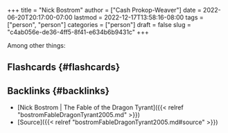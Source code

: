 +++
title = "Nick Bostrom"
author = ["Cash Prokop-Weaver"]
date = 2022-06-20T20:17:00-07:00
lastmod = 2022-12-17T13:58:16-08:00
tags = ["person", "person"]
categories = ["person"]
draft = false
slug = "c4ab056e-de36-4ff5-8f41-e634b6b9431c"
+++

Among other things:


## Flashcards {#flashcards}


## Backlinks {#backlinks}

-   [Nick Bostrom | The Fable of the Dragon Tyrant]({{< relref "bostromFableDragonTyrant2005.md" >}})
-   [Source]({{< relref "bostromFableDragonTyrant2005.md#source" >}})
